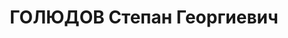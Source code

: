 ---
title: ГОЛЮДОВ Степан Георгиевич
description: 'Род. в 1911, Витебская губ., д. Козлово, белорус, обр.: незаконченное
  высшее, ранее член ВКП(б). Проживал: Томск. ТМИ, студент

  Арестован 29.09.1937. Обв.: троцк. террор. орг-я. Приговор: 19.06.1938 – ВМН. Расстрелян
  19.06.1938.

  Реабилитирован 03.1958'
---